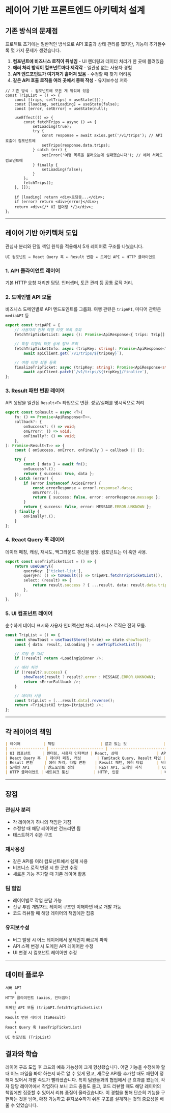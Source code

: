 # 레이어 기반 프론트엔드 아키텍처 설계

## 기존 방식의 문제점

프로젝트 초기에는 일반적인 방식으로 API 호출과 상태 관리를 했지만, 기능이 추가될수록 몇 가지 문제가 생겼습니다.

1. **컴포넌트에 비즈니스 로직이 뒤섞임** - UI 렌더링과 데이터 처리가 한 곳에 몰려있음
2. **에러 처리 방식이 컴포넌트마다 제각각** - 일관성 없는 사용자 경험
3. **API 엔드포인트가 여기저기 흩어져 있음** - 수정할 때 찾기 어려움
4. **같은 API 호출 로직을 여러 곳에서 중복 작성** - 유지보수성 저하

```tsx
// 기존 방식 - 컴포넌트에 모든 게 뒤섞여 있음
const TripList = () => {
    const [trips, setTrips] = useState([]);
    const [loading, setLoading] = useState(false);
    const [error, setError] = useState(null);

    useEffect(() => {
        const fetchTrips = async () => {
            setLoading(true);
            try {
                const response = await axios.get('/v1/trips'); // API 호출이 컴포넌트에
                setTrips(response.data.trips);
            } catch (err) {
                setError('여행 목록을 불러오는데 실패했습니다'); // 에러 처리도 컴포넌트에
            } finally {
                setLoading(false);
            }
        };
        fetchTrips();
    }, []);

    if (loading) return <div>로딩중...</div>;
    if (error) return <div>{error}</div>;
    return <div>{/* UI 렌더링 */}</div>;
};
```

---

## 레이어 기반 아키텍처 도입

관심사 분리와 단일 책임 원칙을 적용해서 5개 레이어로 구조를 나눴습니다.

```text
UI 컴포넌트 ← React Query 훅 ← Result 변환 ← 도메인 API ← HTTP 클라이언트
```

### 1. API 클라이언트 레이어

기본 HTTP 요청 처리만 담당. 인터셉터, 토큰 관리 등 공통 로직 처리.

### 2. 도메인별 API 모듈

비즈니스 도메인별로 API 엔드포인트를 그룹화. 여행 관련은 `tripAPI`, 미디어 관련은 `mediaAPI` 등

```ts
export const tripAPI = {
    // 사용자의 전체 여행 티켓 목록 조회
    fetchTripTicketList: async (): Promise<ApiResponse<{ trips: Trip[] }>> => await apiClient.get(`/v1/trips`),

    // 특정 여행의 티켓 상세 정보 조회
    fetchTripTicketInfo: async (tripKey: string): Promise<ApiResponse<Trip>> =>
        await apiClient.get(`/v1/trips/${tripKey}`),

    // 여행 티켓 최종 등록
    finalizeTripTicket: async (tripKey: string): Promise<ApiResponse<string>> =>
        await apiClient.patch(`/v1/trips/${tripKey}/finalize`),
};
```

### 3. Result 패턴 변환 레이어

API 응답을 일관된 `Result<T>` 타입으로 변환. 성공/실패를 명시적으로 처리

```ts
export const toResult = async <T>(
    fn: () => Promise<ApiResponse<T>>,
    callback?: {
        onSuccess?: () => void;
        onError?: () => void;
        onFinally?: () => void;
    },
): Promise<Result<T>> => {
    const { onSuccess, onError, onFinally } = callback || {};

    try {
        const { data } = await fn();
        onSuccess?.();
        return { success: true, data };
    } catch (error) {
        if (error instanceof AxiosError) {
            const errorResponse = error?.response?.data;
            onError?.();
            return { success: false, error: errorResponse.message };
        }
        return { success: false, error: MESSAGE.ERROR.UNKNOWN };
    } finally {
        onFinally?.();
    }
};
```

### 4. React Query 훅 레이어

데이터 페칭, 캐싱, 재시도, 백그라운드 갱신을 담당. 컴포넌트는 이 훅만 사용.

```ts
export const useTripTicketList = () => {
    return useQuery({
        queryKey: ['ticket-list'],
        queryFn: () => toResult(() => tripAPI.fetchTripTicketList()),
        select: (result) => {
            return result.success ? { ...result, data: result.data.trips } : result;
        },
    });
};
```

### 5. UI 컴포넌트 레이어

순수하게 데이터 표시와 사용자 인터랙션만 처리. 비즈니스 로직은 전혀 모름.

```ts
const TripList = () => {
    const showToast = useToastStore((state) => state.showToast);
    const { data: result, isLoading } = useTripTicketList();

    // 로딩 중 처리
    if (!result) return <LoadingSpinner />;

    // 에러 처리
    if (!result?.success) {
        showToast(result ? result?.error : MESSAGE.ERROR.UNKNOWN);
        return <ErrorFallback />;
    }

    // 데이터 사용
    const tripList = [...result.data].reverse();
    return <TripListUI trips={tripList} />;
};
```

---

## 각 레이어의 책임

```markdown
| 레이어          | 책임                    | 알고 있는 것                | 모르는 것                     |
| --------------- | ----------------------- | --------------------------- | ----------------------------- |
| UI 컴포넌트     | 렌더링, 사용자 인터랙션 | React, 상태                 | API 엔드포인트, 비즈니스 로직 |
| React Query 훅  | 데이터 페칭, 캐싱       | TanStack Query, Result 타입 | HTTP 통신, 서버 구조          |
| Result 변환     | 에러 처리, 타입 변환    | Result 패턴, 에러 타입      | 비즈니스 로직                 |
| 도메인 API      | 엔드포인트 정의         | REST API, 도메인 지식       | UI 상태, 캐싱                 |
| HTTP 클라이언트 | 네트워크 통신           | HTTP, 인증                  | 비즈니스 도메인               |
```

---

## 장점

### 관심사 분리

- 각 레이어가 하나의 책임만 가짐
- 수정할 때 해당 레이어만 건드리면 됨
- 테스트하기 쉬운 구조

### 재사용성

- 같은 API를 여러 컴포넌트에서 쉽게 사용
- 비즈니스 로직 변경 시 한 곳만 수정
- 새로운 기능 추가할 때 기존 레이어 활용

### 팀 협업

- 레이어별로 작업 분담 가능
- 신규 투입 개발자도 레이어 구조만 이해하면 바로 개발 가능
- 코드 리뷰할 때 해당 레이어의 책임에만 집중

### 유지보수성

- 버그 발생 시 어느 레이어에서 문제인지 빠르게 파악
- API 스펙 변경 시 도메인 API 레이어만 수정
- UI 변경 시 컴포넌트 레이어만 수정

---

## 데이터 플로우

```text
서버 API
    ↓
HTTP 클라이언트 (axios, 인터셉터)
    ↓
도메인 API 모듈 (tripAPI.fetchTripTicketList)
    ↓
Result 변환 레이어 (toResult)
    ↓
React Query 훅 (useTripTicketList)
    ↓
UI 컴포넌트 (TripList)
```

## 결과와 학습

레이어 구조 도입 후 코드의 예측 가능성이 크게 향상됐습니다. 어떤 기능을 수정해야 할 때 어느 파일을 봐야 하는지 바로 알 수 있게 됐고, 새로운 API를 추가할 때도 패턴이 정해져 있어서 개발 속도가 빨라졌습니다.
특히 팀원들과의 협업에서 큰 효과를 봤는데, 각자 담당 레이어에서 작업하다 보니 코드 충돌도 줄고, 코드 리뷰할 때도 해당 레이어의 책임에만 집중할 수 있어서 리뷰 품질이 올라갔습니다.
이 경험을 통해 단순히 기능을 구현하는 것을 넘어, 확장 가능하고 유지보수하기 쉬운 구조를 설계하는 것의 중요성을 배울 수 있었습니다.
